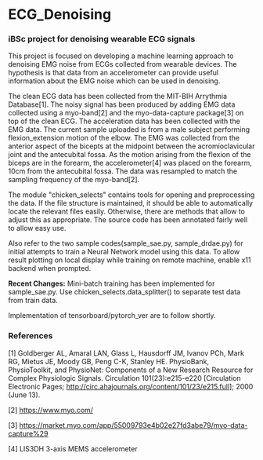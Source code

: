 # ECG_Denoising
### iBSc project for denoising wearable ECG signals

This project is focused on developing a machine learning approach to denoising EMG noise from ECGs collected from wearable devices. 
The hypothesis is that data from an accelerometer can provide useful information about the EMG noise which can be used in denoising. 

The clean ECG data has been collected from the MIT-BIH Arrythmia Database[1]. The noisy signal has been produced by adding EMG data 
collected using a myo-band[2] and the myo-data-capture package[3] on top of the clean ECG. The acceleration data has been collected 
with the EMG data. The current sample uploaded is from a male subject performing flexion_extension motion of the elbow. The EMG was 
collected from the anterior aspect of the bicepts at the midpoint between the acromioclavicular joint and the antecubital fossa. 
As the motion arising from the flexion of the biceps are in the forearm, the accelerometer[4] was placed on the forearm, 10cm from the antecubital fossa. 
The data was resampled to match the sampling frequency of the myo-band[2].  

The module "chicken_selects" contains tools for opening and preprocessing the data. If the file structure is maintained, it should be able to automatically locate the relevant files easily. Otherwise, there are methods that allow to adjust this as appropriate. The source code has been annotated fairly well to allow easy use. 

Also refer to the two sample codes(sample_sae.py, sample_drdae.py) for initial attempts to train a Neural Network model using this data. 
To allow result plotting on local display while training on remote machine, enable x11 backend when prompted. 

**Recent Changes:** Mini-batch training has been implemented for sample_sae.py. Use chicken_selects.data_splitter() to separate test data from train data.

Implementation of tensorboard/pytorch_ver are to follow shortly.



### References

[1] Goldberger AL, Amaral LAN, Glass L, Hausdorff JM, Ivanov PCh, Mark RG, Mietus JE, Moody GB, Peng C-K, Stanley HE. 
    PhysioBank, PhysioToolkit, and PhysioNet: Components of a New Research Resource for Complex Physiologic Signals. 
    Circulation 101(23):e215-e220 [Circulation Electronic Pages; http://circ.ahajournals.org/content/101/23/e215.full]; 2000 (June 13).

[2] https://www.myo.com/

[3] https://market.myo.com/app/55009793e4b02e27fd3abe79/myo-data-capture%29

[4] LIS3DH 3-axis MEMS accelerometer
